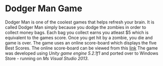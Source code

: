 # Dodger Man Game

Dodger Man is one of the coolest games that helps refresh your brain. It is called Dodger Man simply because you dodge the zombies in order to collect money bags. Each bag you collect earns you atleast $5 which is equivalent to the games score. Once you get hit by a zombie, you die and game is over. 
The game uses an online score-board which displays the five Best Scores. The online score-board can be viewed from this [link](http://dreamlo.com/lb/4MyOWbyZg0a8srM8OyV2HwrLX57zl5uUOpoWWgyFt6qw)
The game was developed using *Unity game engine 5.2.1f1* and ported over to Windows Store - running on *Ms Visual Studio 2013*.
